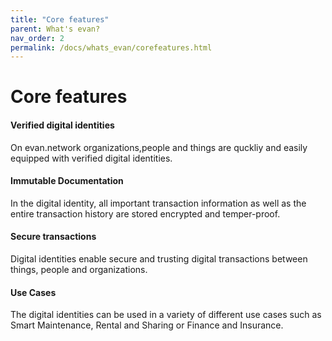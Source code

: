 ```yaml
---
title: "Core features"
parent: What's evan?
nav_order: 2
permalink: /docs/whats_evan/corefeatures.html
---
```


# Core features


#### Verified digital identities
On evan.network organizations,people and things are quckliy and easily equipped with verified digital identities.


#### Immutable Documentation
In the digital identity, all important transaction information as well as the entire transaction history are stored encrypted and temper-proof.


#### Secure transactions
Digital identities enable secure and trusting digital transactions between things, people and organizations.


#### Use Cases
The digital identities can be used in a variety of different use cases such as Smart Maintenance, Rental and Sharing or Finance and Insurance.

